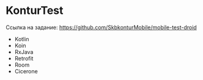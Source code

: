 # KonturTest

Ссылка на задание: https://github.com/SkbkonturMobile/mobile-test-droid

- Kotlin
- Koin
- RxJava
- Retrofit
- Room
- Cicerone
